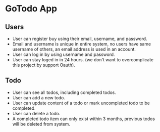 # GoTodo App

## Users
- User can register buy using their email, username, and password.
- Email and username is unique in entire system, no users have same username of others, an email address is used in an account.
- User can log in by using username and password.
- User can stay loged in in 24 hours. (we don't want to overcomplicate this project by support Oauth).

## Todo
- User can see all todos, including completed todos.
- User can add a new todo.
- User can update content of a todo or mark uncompleted todo to be completed.
- User can delete a todo.
- A completed todo item can only exist within 3 months, previous todos will be deleted from system.
